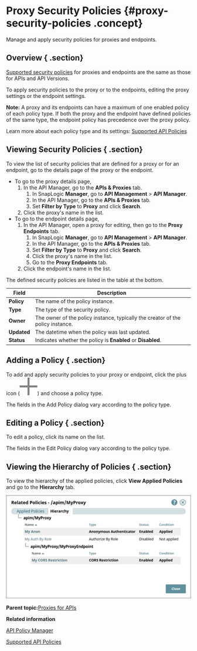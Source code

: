 # Proxy Security Policies {#proxy-security-policies .concept}

Manage and apply security policies for proxies and endpoints.

## Overview { .section}

[Supported security policies](https://docs-snaplogic.atlassian.net/wiki/spaces/SD/pages/1068859547/API+Policy+Manager#APIPolicyManager-SupportedAPIPolicies) for proxies and endpoints are the same as those for APIs and API Versions.

To apply security policies to the proxy or to the endpoints, editing the proxy settings or the endpoint settings.

**Note:** A proxy and its endpoints can have a maximum of one enabled policy of each policy type. If both the proxy and the endpoint have defined policies of the same type, the endpoint policy has precedence over the proxy policy.

Learn more about each policy type and its settings: [Supported API Policies](https://docs-snaplogic.atlassian.net/wiki/spaces/SD/pages/1068859547/API+Policy+Manager#APIPolicyManager-SupportedAPIPolicies)

## Viewing Security Policies { .section}

To view the list of security policies that are defined for a proxy or for an endpoint, go to the details page of the proxy or the endpoint.

-   To go to the proxy details page,
    1.  In the API Manager, go to the **APIs & Proxies** tab.
        1.  In SnapLogic **Manager**, go to **API Management** \> **API Manager**.
        2.  In the API Manager, go to the **APIs & Proxies** tab.
        3.  Set **Filter by Type** to **Proxy** and click **Search**.
    2.  Click the proxy's name in the list.
-   To go to the endpoint details page,
    1.  In the API Manager, open a proxy for editing, then go to the **Proxy Endpoints** tab.
        1.  In SnapLogic **Manager**, go to **API Management** \> **API Manager**.
        2.  In the API Manager, go to the **APIs & Proxies** tab.
        3.  Set **Filter by Type** to **Proxy** and click **Search**.
        4.  Click the proxy's name in the list.
        5.  Go to the **Proxy Endpoints** tab.
    2.  Click the endpoint's name in the list.

The defined security policies are listed in the table at the bottom.

|Field|Description|
|-----|-----------|
|**Policy**|The name of the policy instance.|
|**Type**|The type of the security policy.|
|**Owner**|The owner of the policy instance, typically the creator of the policy instance.|
|**Updated**|The datetime when the policy was last updated.|
|**Status**|Indicates whether the policy is **Enabled** or **Disabled**.|

## Adding a Policy { .section}

To add and apply security policies to your proxy or endpoint, click the plus icon \(![plus symbol](../common/../img/icons/add.svg)\) and choose a policy type.

The fields in the Add Policy dialog vary according to the policy type.

## Editing a Policy { .section}

To edit a policy, click its name on the list.

The fields in the Edit Policy dialog vary according to the policy type.

## Viewing the Hierarchy of Policies { .section}

To view the hierarchy of the applied policies, click **View Applied Policies** and go to the **Hierarchy** tab.

![Hierarchy tab in the Related Policies dialog of an endpoint](../img/apim-proxy-endpoint-policies-hierarchy.png)

**Parent topic:**[Proxies for APIs](../apim/proxies.md)

**Related information**  


[API Policy Manager](https://docs-snaplogic.atlassian.net/wiki/spaces/SD/pages/1068859547/API+Policy+Manager)

[Supported API Policies](https://docs-snaplogic.atlassian.net/wiki/spaces/SD/pages/1068859547/API+Policy+Manager#APIPolicyManager-SupportedAPIPolicies)

